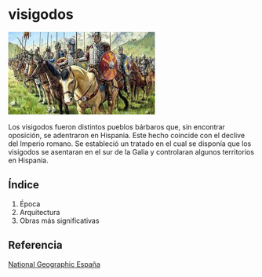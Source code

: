 # visigodos
![visigodos](/img/visigodos.jpg)

Los visigodos fueron distintos pueblos bárbaros que, sin encontrar oposición, se adentraron en Hispania. Este hecho coincide con el declive del Imperio romano. Se estableció un tratado en el cual se disponía que los visigodos se asentaran en el sur de la Galia y controlaran algunos territorios en Hispania.

## Índice
1. Época 
2. Arquitectura 
3. Obras más significativas 

## Referencia
[National Geographic España](https://historia.nationalgeographic.com.es/temas/visigodos)
